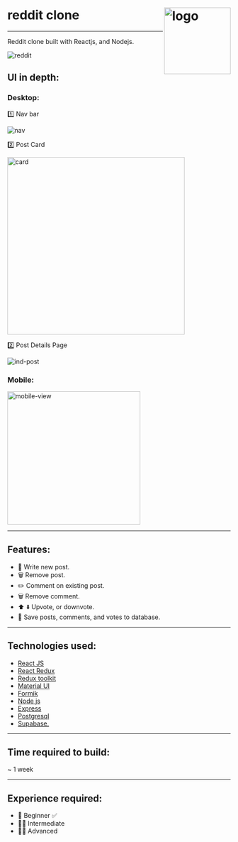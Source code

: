 # reddit clone    <img src="https://user-images.githubusercontent.com/16297114/170081186-ad80a5cd-85e5-459e-b3e3-b33786752ff7.jpg" width="150px" align="right" alt="logo"/>
---
 
Reddit clone built with Reactjs, and Nodejs.

![reddit](https://user-images.githubusercontent.com/16297114/170016591-344557f4-e72a-4dae-a7ae-a505aa620b6e.jpg)

## UI in depth:

### Desktop:

:one: Nav bar

![nav](https://review2020.s3.amazonaws.com/nav1.PNG)

:two: Post Card

<img src="https://review2020.s3.amazonaws.com/post.PNG" width="400px" alt="card"/>

:two: Post Details Page

![ind-post](https://review2020.s3.amazonaws.com/postDetails.PNG)

### Mobile:

<img src="https://review2020.s3.amazonaws.com/post.PNG" width="300px" alt="mobile-view"/>





------

## Features:
- :memo: Write new post.
- :wastebasket: Remove post.
- :pencil2: Comment on existing post.
- :wastebasket: Remove comment.
- :arrow_up: :arrow_down: Upvote, or downvote.
- 💾 Save posts, comments, and votes to database.


-----

## Technologies used:
- [React JS](https://reactjs.org/)
- [React Redux](https://react-redux.js.org/)
- [Redux toolkit](https://redux-toolkit.js.org/)
- [Material UI](https://mui.com/)
- [Formik](https://formik.org/)
- [Node js](https://nodejs.org/en/)
- [Express](https://expressjs.com/)
- [Postgresql](https://www.postgresql.org/)
- [Supabase.](https://supabase.com/)

-----

## Time required to build: 
~ 1 week

-----
## Experience required:
- 👶 Beginner ✅
- 🧒🏻 Intermediate 
- 🦸‍♂️ Advanced
